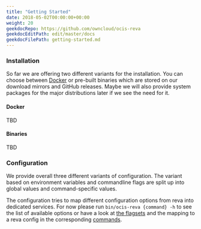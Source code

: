 ```yaml
---
title: "Getting Started"
date: 2018-05-02T00:00:00+00:00
weight: 20
geekdocRepo: https://github.com/owncloud/ocis-reva
geekdocEditPath: edit/master/docs
geekdocFilePath: getting-started.md
---
```


### Installation

So far we are offering two different variants for the installation. You can choose between [Docker](https://www.docker.com/) or pre-built binaries which are stored on our download mirrors and GitHub releases. Maybe we will also provide system packages for the major distributions later if we see the need for it.

#### Docker

TBD

#### Binaries

TBD

### Configuration

We provide overall three different variants of configuration. The variant based on environment variables and commandline flags are split up into global values and command-specific values.

The configuration tries to map different configuration options from reva into dedicated services. For now please run `bin/ocis-reva {command} -h` to see the list of available options or have a look at [the flagsets](https://github.com/owncloud/ocis-reva/tree/master/pkg/flagset) and the mapping to a reva config in the corresponding [commands](https://github.com/owncloud/ocis-reva/tree/master/pkg/command).

